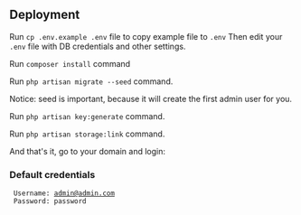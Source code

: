 ## Deployment
Run ```cp .env.example .env``` file to copy example file to ```.env```
Then edit your ```.env``` file with DB credentials and other settings.

Run ```composer install``` command

Run ```php artisan migrate --seed``` command.

Notice: seed is important, because it will create the first admin user for you.

Run ```php artisan key:generate``` command.

Run ```php artisan storage:link``` command.

And that's it, go to your domain and login:
### Default credentials
<code> Username: admin@admin.com </code> 
<code> Password: password </code> 

